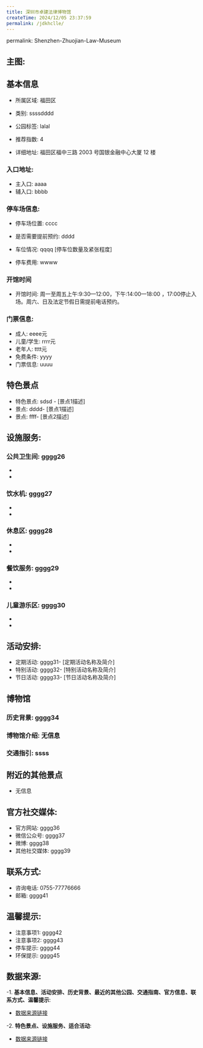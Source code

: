 ```yaml
---
title: 深圳市卓建法律博物馆
createTime: 2024/12/05 23:37:59
permalink: /jdkhclle/
---
```

permalink: Shenzhen-Zhuojian-Law-Museum
## 主图:
<ImageCard
image="https://cn.bing.com/th?id=OHR.AlfanzinaLighthouse_ZH-CN9704515669_1920x1080.webp"
title= "深圳市卓建法律博物馆"
description= ""
date="2024/12/05"
href="/"
author="市文化广电旅游体育局"
/>
## 基本信息

- 所属区域: 福田区

- 类别: ssssdddd

- 公园标签: lalal

- 推荐指数: 4

- 详细地址: 福田区福中三路 2003 号国银金融中心大厦 12 楼

### 入口地址:
- 主入口: aaaa
- 辅入口: bbbb
### 停车场信息:
- 停车场位置: cccc

- 是否需要提前预约: dddd

- 车位情况: qqqq [停车位数量及紧张程度]

- 停车费用: wwww

### 开馆时间
- 开馆时间: 周一至周五上午:9:30—12:00，下午:14:00—18:00 ，17:00停止入场。周六、日及法定节假日需提前电话预约。

### 门票信息:
- 成人: eeee元
- 儿童/学生: rrrr元
- 老年人: tttt元
- 免费条件: yyyy
- 门票信息: uuuu
## 特色景点
- 特色景点: sdsd - [景点1描述]
- 景点: dddd- [景点1描述]
- 景点: ffff- [景点2描述]
## 设施服务:
### 公共卫生间: gggg26
- 
- 
### 饮水机: gggg27
- 
- 
### 休息区: gggg28
- 
- 
### 餐饮服务: gggg29
- 
- 
### 儿童游乐区: gggg30
- 
- 
## 活动安排:
- 定期活动: gggg31- [定期活动名称及简介]
- 特别活动: gggg32- [特别活动名称及简介]
- 节日活动: gggg33- [节日活动名称及简介]
## 博物馆
### 历史背景: gggg34
### 博物馆介绍: 无信息
### 交通指引: ssss

## 附近的其他景点
- 无信息

## 官方社交媒体:
- 官方网站: gggg36
- 微信公众号: gggg37
- 微博: gggg38
- 其他社交媒体: gggg39

## 联系方式:
- 咨询电话: 0755-77776666
- 邮箱: gggg41

## 温馨提示:
- 注意事项1: gggg42
- 注意事项2: gggg43
- 停车提示: gggg44
- 环保提示: gggg45

## 数据来源:
-1. **基本信息、活动安排、历史背景、最近的其他公园、交通指南、官方信息、联系方式、温馨提示**:
- [数据来源链接](http://wtl.sz.gov.cn/ggfw/whl/bwgylb/index.html)

-2. **特色景点、设施服务、适合活动**:
- [数据来源链接](http://wtl.sz.gov.cn/ggfw/whl/bwgylb/index.html)


